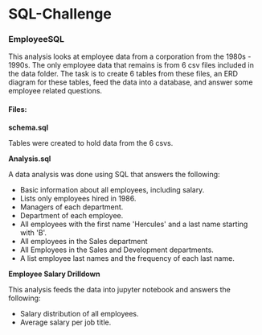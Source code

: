 # SQL-Challenge

### EmployeeSQL

This analysis looks at employee data from a corporation from the 1980s - 1990s.  The only employee data that remains is from 6 csv files included in the data folder.  The task is to create 6 tables from these files, an ERD diagram for these tables, feed the data into a database, and answer some employee related questions.

#### Files:

**schema.sql**

Tables were created to hold data from the 6 csvs. 

**Analysis.sql**

A data analysis was done using SQL that answers the following:

- Basic information about all employees, including salary.
- Lists only employees hired in 1986.
- Managers of each department.
- Department of each employee.
- All employees with the first name 'Hercules' and a last name starting with 'B'.
- All employees in the Sales department
- All Employees in the Sales and Development departments.
- A list employee last names and the frequency of each last name.

**Employee Salary Drilldown**

This analysis feeds the data into jupyter notebook and answers the following:

- Salary distribution of all employees.
- Average salary per job title.

